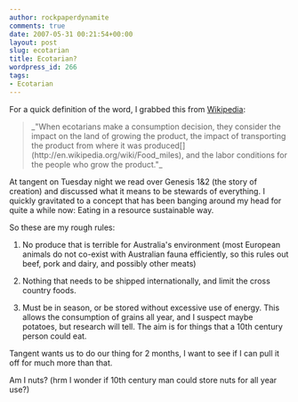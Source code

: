 ```yaml
---
author: rockpaperdynamite
comments: true
date: 2007-05-31 00:21:54+00:00
layout: post
slug: ecotarian
title: Ecotarian?
wordpress_id: 266
tags:
- Ecotarian
---
```


For a quick definition of the word, I grabbed this from [Wikipedia](http://en.wikipedia.org/wiki/Ecotarian):


<blockquote>_"When ecotarians make a consumption decision, they consider the impact on the land of growing the product, the impact of transporting the product from where it was produced[](http://en.wikipedia.org/wiki/Food_miles), and the labor conditions for the people who grow the product."_</blockquote>


At tangent on Tuesday night we read over Genesis 1&2 (the story of creation) and discussed what it means to be stewards of everything. I quickly gravitated to a concept that has been banging around my head for quite a while now: Eating in a resource sustainable way.

So these are my rough rules:



	
  1. No produce that is terrible for Australia's environment (most European animals do not co-exist with Australian fauna efficiently, so this rules out beef, pork and dairy, and possibly other meats)

	
  2. Nothing that needs to be shipped internationally, and limit the cross country foods.

	
  3. Must be in season, or be stored without excessive use of energy. This allows the consumption of grains all year, and I suspect maybe potatoes, but research will tell. The aim is for things that a 10th century person could eat.


Tangent wants us to do our thing for 2 months, I want to see if I can pull it off for much more than that.

Am I nuts? (hrm I wonder if 10th century man could store nuts for all year use?)
